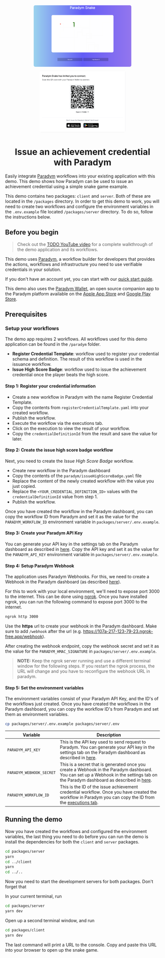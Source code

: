 <p align="center">
  <br />
<img src="/public/snake-screenshot.png" alt="screenshot-snake" height="200px" style="border-radius: 5px; margin: 5px;"/>
<img src="/public/qr-screenshot.png" alt="screenshot-qr" height="200px" style="border-radius: 5px; margin: 5px;"/>

</p>

<h1 align="center"><b>Issue an achievement credential with Paradym</b></h1>

Easily integrate [Paradym](https://paradym.id) workflows into your existing application with this demo. This demo shows how Paradym can be used to issue an achievement credential using a simple snake game example.

This demo contains two packages: `client` and `server`. Both of these are located in the `/packages` directory. In order to get this demo to work, you will need to create two workflows and configure the environment variables in the `.env.example` file located `/packages/server` directory. To do so, follow the instructions below.

## Before you begin

> Check out the [TODO YouTube video]() for a complete walkthrough of the demo application and its workflows.

This demo uses [Paradym](https://paradym.id), a workflow builder for developers that provides the actions, workflows and infrastructure you need to use verifiable credentials in your solution.

If you don't have an account yet, you can start with our [quick start guide](https://docs.paradym.id/).

This demo also uses the [Paradym Wallet](https://docs.paradym.id/integrating-with-a-holder-wallet/paradym-wallet), an open source companion app to the Paradym platform available on the [Apple App Store](https://apps.apple.com/nl/app/paradym-wallet/id6449846111?l=en) and [Google Play Store](https://play.google.com/store/apps/details?id=id.paradym.wallet).

## Prerequisites

### Setup your workflows

The demo app requires 2 workflows. All workflows used for this demo application can be found in the `/paradym` folder.

- **Register Credential Template**: workflow used to register your credential schema and definition. The result of this workflow is used in the issuance workflow.
- **Issue High Score Badge**: workflow used to issue the achievement credential once the player beats the high score.

#### Step 1: Register your credential information

- Create a new workflow in Paradym with the name Register Credential Template.
- Copy the contents from `registerCredentialTemplate.yaml` into your created workflow.
- Publish the workflow.
- Execute the workflow via the executions tab.
- Click on the execution to view the result of your workflow.
- Copy the `credentialDefinitionId` from the result and save the value for later.

#### Step 2: Create the issue high score badge workflow

Next, you need to create the *Issue High Score Badge* workflow.

- Create new workflow in the Paradym dashboard
- Copy the contents of the `paradym/issueHighScoreBadge.yaml` file
- Replace the content of the newly created workflow with the value you just copied.
- Replace the `<YOUR_CREDENTIAL_DEFINITION_ID>` values with the `credentialDefinitionId` value from step 1.
- Publish the workflow.

Once you have created the workflow in the Paradym dashboard, you can copy the workflow ID from Paradym and set it as the value for the `PARADYM_WORKFLOW_ID` environment variable in `packages/server/.env.example`.

#### Step 3: Create your Paradym API Key

You can generate your API key in the settings tab on the Paradym dashboard as described in [here](https://docs.paradym.id/executing-a-workflow/api-execution#api-key). Copy the API key and set it as the value for the `PARADYM_API_KEY` environment variable in `packages/server/.env.example`.

#### Step 4: Setup Paradym Webhook

The application uses Paradym Webhooks. For this, we need to create a Webhook in the Paradym dashboard (as described [here](https://docs.paradym.id/working-with-executions/using-webhooks)).

For this to work with your local environment, we'll need to expose port 3000 to the internet. This can be done using [ngrok](https://ngrok.com/). Once you have installed ngrok, you can run the following command to expose port 3000 to the internet.

```bash
ngrok http 3000
```

Use the **https** url to create your webhook in the Paradym dashboard. Make sure to add `/webhook` after the url (e.g. <https://107a-217-123-79-23.ngrok-free.app/webhook>).

After creating the webhook endpoint, copy the webhook secret and set it as the value for the `PARADYM_HMAC_SIGNATURE` in `packages/server/.env.example`.

> **NOTE:** Keep the ngrok server running and use a different terminal window for the following steps. If you restart the ngrok process, the URL will change and you have to reconfigure the webhook URL in paradym.

#### Step 5: Set the environment variables

The environment variables consist of your Paradym API Key, and the ID's of the workflows just created. Once you have created the workflows in the Paradym dashboard, you can copy the workflow ID's from Paradym and set them as environment variables.

```bash
cp packages/server/.env.example packages/server/.env
```

| Variable                                | Description                                                                                                                                                                                                                                                              |
| --------------------------------------- | ------------------------------------------------------------------------------------------------------------------------------------------------------------------------------------------------------------------------------------------------------------------------ |
| `PARADYM_API_KEY`                       | This is the API key used to send request to Paradym. You can generate your API key in the settings tab on the Paradym dashboard as described in [here](https://docs.paradym.id/executing-a-workflow/api-execution#api-key).                                              |
| `PARADYM_WEBHOOK_SECRET`                | This is a secret that is generated once you create a Webhook in the Paradym dashboard. You can set up a Webhook in the settings tab on the Paradym dashboard as described in [here](https://docs.paradym.id/working-with-executions/using-webhooks#setting-up-webhooks). |
| `PARADYM_WORKFLOW_ID`  | This is the ID of the issue achievement credential workflow. Once you have created the workflow in Paradym you can copy the ID from the [executions tab](https://docs.paradym.id/executing-a-workflow/api-execution#workflow-id).                                             |                                            |

## Running the demo

Now you have created the workflows and configured the environment variables, the last thing you need to do before you can run the demo is install the dependencies for both the `client` and `server` packages.

```bash
cd packages/server
yarn
cd ../client
yarn
cd ../..
```

Now you need to start the development servers for both packages. Don't forget that

In your current terminal, run

```bash
cd packages/server
yarn dev
```

Open up a second terminal window, and run

```bash
cd packages/client
yarn dev
```

The last command will print a URL to the console. Copy and paste this URL into your browser to open up the snake game.
